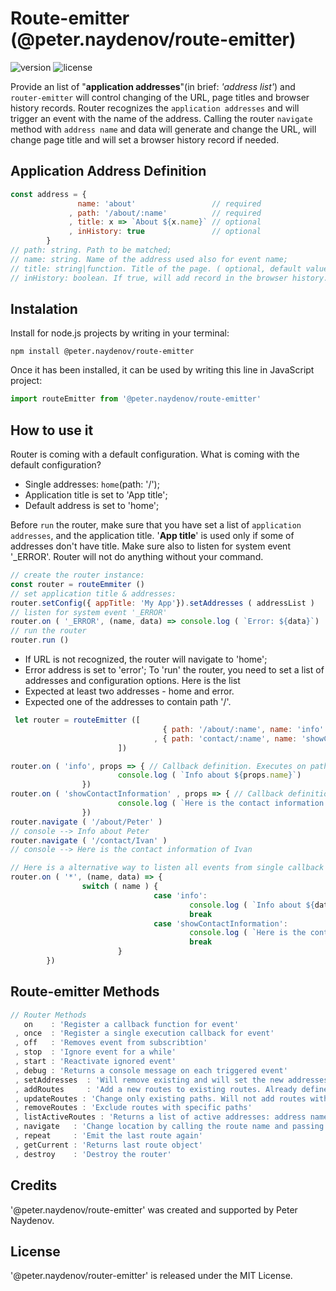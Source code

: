  # Route-emitter (@peter.naydenov/route-emitter)

![version](https://img.shields.io/github/package-json/v/peterNaydenov/route-emitter)
![license](https://img.shields.io/github/license/peterNaydenov/route-emitter)



Provide an list of "**application addresses**"(in brief: *'address list'*) and `router-emitter` will control changing of the URL, page titles and browser history records. Router recognizes the `application addresses` and will trigger an event with the name of the address. Calling the router `navigate` method with `address name` and data will generate and change the URL, will change page title and will set a browser history record if needed.

## Application Address Definition

```js
const address = {
               name: 'about'                 // required
             , path: '/about/:name'          // required
             , title: x => `About ${x.name}` // optional
             , inHistory: true               // optional
        }
// path: string. Path to be matched;
// name: string. Name of the address used also for event name;
// title: string|function. Title of the page. ( optional, default value: App title);
// inHistory: boolean. If true, will add record in the browser history. (optional, default value: false);
```



## Instalation
Install for node.js projects by writing in your terminal:

```
npm install @peter.naydenov/route-emitter
```

Once it has been installed, it can be used by writing this line in JavaScript project:

```js
import routeEmitter from '@peter.naydenov/route-emitter'
```


## How to use it

Router is coming with a default configuration. What is coming with the default configuration?
- Single addresses: `home`(path: '/');
- Application title is set to 'App title';
- Default address is set to 'home';

Before `run` the router, make sure that you have set a list of `application addresses`, and the application title. '**App title**' is used only if some of addresses don't have title. Make sure also to listen for system event '_ERROR'. Router will not do anything without your command.



```js
// create the router instance:
const router = routeEmmiter ()
// set application title & addresses:
router.setConfig({ appTitle: 'My App'}).setAddresses ( addressList )
// listen for system event '_ERROR'
router.on ( '_ERROR', (name, data) => console.log ( `Error: ${data}`)   )
// run the router
router.run ()
```

- If URL is not recognized, the router will navigate to 'home';
- Error address is set to 'error';
To 'run' the router, you need to set a list of addresses and configuration options. Here is the list
- Expected at least two addresses - home and error.
- Expected one of the addresses to contain path '/'. 


```js 
 let router = routeEmitter ([
                                  { path: '/about/:name', name: 'info' }
                                , { path: 'contact/:name', name: 'showContactInformation' }
                        ])

router.on ( 'info', props => { // Callback definition. Executes on path: '/about/:name'
                        console.log ( `Info about ${props.name}`)
                })
router.on ( 'showContactInformation' , props => { // Callback definition. executes on path: 'contact/:name'
                        console.log ( `Here is the contact information of ${props.name}` )
                })
router.navigate ( '/about/Peter' )
// console --> Info about Peter
router.navigate ( '/contact/Ivan' )
// console --> Here is the contact information of Ivan

// Here is a alternative way to listen all events from single callback function
router.on ( '*', (name, data) => {
                switch ( name ) {
                                case 'info':
                                        console.log ( `Info about ${data.name}`)
                                        break
                                case 'showContactInformation':
                                        console.log ( `Here is the contact information of ${data.name}` )
                                        break
                        }
        })
```





## Route-emitter Methods
```js
// Router Methods
   on    : 'Register a callback function for event'
 , once  : 'Register a single execution callback for event'
 , off   : 'Removes event from subscribtion'
 , stop  : 'Ignore event for a while'
 , start : 'Reactivate ignored event'
 , debug : 'Returns a console message on each triggered event'
 , setAddresses  : 'Will remove existing and will set the new addresses'
 , addRoutes     : 'Add a new routes to existing routes. Already defined paths whould be ignored'
 , updateRoutes : 'Change only existing paths. Will not add routes with new path'
 , removeRoutes : 'Exclude routes with specific paths'
 , listActiveRoutes : 'Returns a list of active addresses: address name -> address path'
 , navigate   : 'Change location by calling the route name and passing data'
 , repeat     : 'Emit the last route again'
 , getCurrent : 'Returns last route object'
 , destroy    : 'Destroy the router'
```



## Credits
'@peter.naydenov/route-emitter' was created and supported by Peter Naydenov.

## License
'@peter.naydenov/router-emitter' is released under the MIT License.



